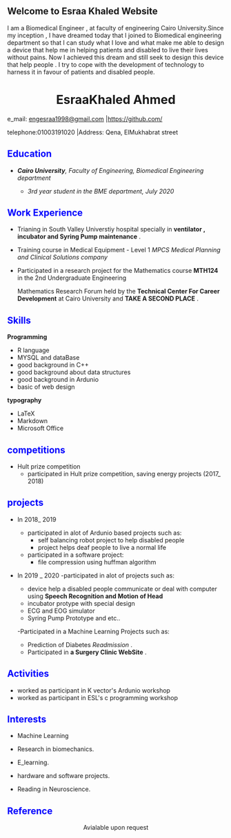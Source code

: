 ## Welcome to Esraa Khaled Website
 I am a Biomedical Engineer , at faculty of engineering Cairo University.Since my inception , I have dreamed today that I joined to Biomedical engineering department so that I can study what I love and what make me able to design a device that help me in helping patients and disabled to live their lives without pains. Now I achieved this dream and still seek to design this device that help people . I try to cope with the development of technology to harness it in favour of patients and disabled people.  

# <center>EsraaKhaled Ahmed
 e_mail: engesraa1998@gmail.com |https://github.com/
 
 telephone:01003191020 |Address: Qena, ElMukhabrat street


## <span style ="color:blue">**Education**
- *__Cairo University__, Faculty of Engineering, Biomedical Engineering department*


   - *3rd year student in the BME department, July 2020*


## <span style ="color:blue">**Work Experience**</span>


- Trianing in South Valley Universtiy hospital specially in **ventilator , incubator and Syring Pump  maintenance** .


- Training course in Medical Equipment - Level 1 *MPCS Medical Planning and Clinical Solutions company*



- Participated in a research project for the Mathematics course **MTH124** in the 2nd Undergraduate Engineering 

     Mathematics Research Forum held by the **Technical Center For Career Development**  at Cairo University  and **TAKE A SECOND PLACE** .


## <span style ="color:blue">**Skills**</span>

  **Programming**


- R language 
- MYSQL and dataBase
- good background in C++
- good background about data structures
- good background in Ardunio
- basic of web design  


**typography** 


- LaTeX 
- Markdown 
- Microsoft Office

## <span style ="color:blue"> **competitions**

  - Hult prize competition 
    - participated in Hult prize competition, saving energy projects (2017_ 2018) 


## <span style ="color:blue"> **projects**
- In 2018_ 2019
    - participated in alot of Ardunio based projects such as:
        - self balancing robot project to help disabled people 
        - project helps deaf people to live a normal life
    - participated in a software project: 
        - file compression using huffman algorithm
 - In 2019 _ 2020
   -participated in alot of projects such as:
      - device help a disabled people communicate or deal with computer using **Speech Recognition and Motion of Head**
      - incubator protype with special design 
      - ECG and EOG simulator 
      - Syring Pump Prototype and etc..
 
   -Participated in a Machine Learning Projects such as:
      - Prediction of Diabetes *Readmission* .
   - Participated in **a Surgery Clinic WebSite** .

## <span style ="color:blue"> **Activities**

- worked as participant in K vector's Ardunio workshop
- worked as participant in ESL's c programming workshop
## <span style ="color:blue">**Interests**
 
 
- Machine Learning 

- Research in biomechanics.

- E_learning.

- hardware and software projects.

- Reading in Neuroscience.

## <span style ="color:blue"> **Reference**
<center> Avialable upon request</center>
 

